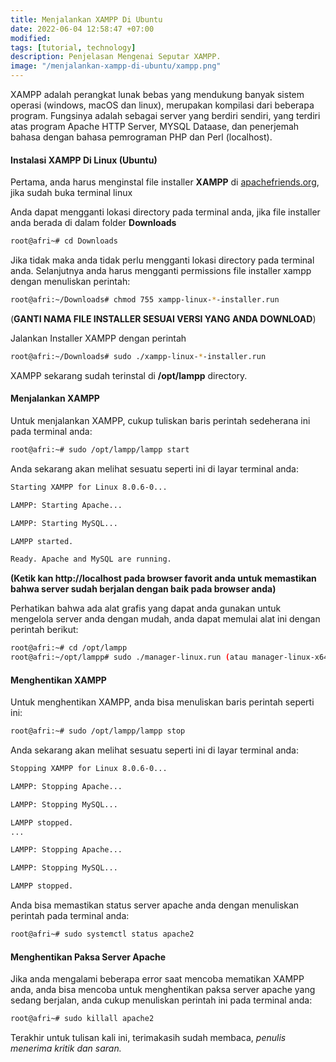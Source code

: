 ```yaml
---
title: Menjalankan XAMPP Di Ubuntu
date: 2022-06-04 12:58:47 +07:00
modified:
tags: [tutorial, technology]
description: Penjelasan Mengenai Seputar XAMPP.
image: "/menjalankan-xampp-di-ubuntu/xampp.png"
---
```


XAMPP adalah perangkat lunak bebas yang mendukung banyak sistem operasi (windows, macOS dan linux), merupakan kompilasi dari beberapa program. Fungsinya adalah sebagai server yang berdiri sendiri, yang terdiri atas program Apache HTTP Server, MYSQL Dataase, dan penerjemah bahasa dengan bahasa pemrograman PHP dan Perl (localhost).

#### Instalasi XAMPP Di Linux (Ubuntu)

Pertama, anda harus menginstal file installer **XAMPP** di <a href="https://www.apachefriends.org/download.html">apachefriends.org</a>, jika sudah buka terminal linux

Anda dapat mengganti lokasi directory pada terminal anda, jika file installer anda berada di dalam folder **Downloads**

```bash
root@afri~# cd Downloads
```

 Jika tidak maka anda tidak perlu mengganti lokasi directory pada terminal anda. Selanjutnya anda harus mengganti permissions file installer xampp dengan menuliskan perintah:

```bash
root@afri:~/Downloads# chmod 755 xampp-linux-*-installer.run
```

(**GANTI NAMA FILE INSTALLER SESUAI VERSI YANG ANDA DOWNLOAD**)

Jalankan Installer XAMPP dengan perintah
```bash
root@afri:~/Downloads# sudo ./xampp-linux-*-installer.run
```

XAMPP sekarang sudah terinstal di **/opt/lampp** directory.


#### Menjalankan XAMPP 

Untuk menjalankan XAMPP, cukup tuliskan baris perintah sedeherana ini pada terminal anda:

```bash
root@afri:~# sudo /opt/lampp/lampp start
```

Anda sekarang akan melihat sesuatu seperti ini di layar terminal anda:

```bash
Starting XAMPP for Linux 8.0.6-0...

LAMPP: Starting Apache...

LAMPP: Starting MySQL...

LAMPP started.

Ready. Apache and MySQL are running.
```

**(Ketik kan http://localhost pada browser favorit anda untuk memastikan bahwa server sudah berjalan dengan baik pada browser anda)**

Perhatikan bahwa ada alat grafis yang dapat anda gunakan untuk mengelola server anda dengan mudah, anda dapat memulai alat ini dengan perintah berikut:

```bash
root@afri:~# cd /opt/lampp
root@afri:~/opt/lampp# sudo ./manager-linux.run (atau manager-linux-x64.run)
```

#### Menghentikan XAMPP

Untuk menghentikan XAMPP, anda bisa menuliskan baris perintah seperti ini:

```bash
root@afri:~# sudo /opt/lampp/lampp stop
```

Anda sekarang akan melihat sesuatu seperti ini di layar terminal anda:

```bash
Stopping XAMPP for Linux 8.0.6-0...

LAMPP: Stopping Apache...

LAMPP: Stopping MySQL...

LAMPP stopped.
...

LAMPP: Stopping Apache...

LAMPP: Stopping MySQL...

LAMPP stopped.

```

Anda bisa memastikan status server apache anda dengan menuliskan perintah pada terminal anda:

```bash
root@afri~# sudo systemctl status apache2
```

#### Menghentikan Paksa Server Apache

Jika anda mengalami beberapa error saat mencoba mematikan XAMPP anda, anda bisa mencoba untuk menghentikan paksa server apache yang sedang berjalan, anda cukup menuliskan perintah ini pada terminal anda:

```bash
root@afri~# sudo killall apache2
```

Terakhir untuk tulisan kali ini, terimakasih sudah membaca, _penulis menerima kritik dan saran._



